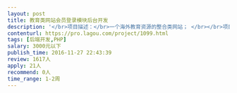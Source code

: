 ```yaml
---                
layout: post       
title: 教育类网站会员登录模块后台开发           
description: '</br>项目描述：</br>一个海外教育资源的整合类网站； </br></br>项目要求：</br>外包其中会员登录模块，用户可以通过用户名密码登录，查看特殊类信息； </br>简单的会员登录交互信息获取程序；</br></br>技术要求：</br>项目后端使用PHP</br>可以远程</br>'     
contenturl: https://pro.lagou.com/project/1099.html      
tags: [后端开发,PHP]            
salary: 3000元以下          
publish_time: 2016-11-27 22:43:39         
review: 1617人                   
apply: 21人                   
recommend: 0人                   
time_range: 1-2周              
---                 
```

